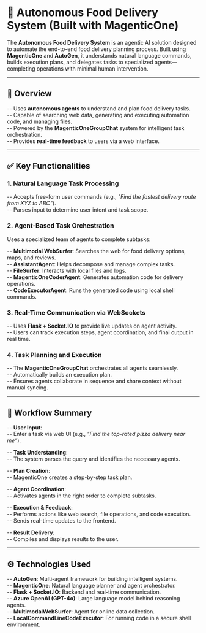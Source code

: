 # 🤖 Autonomous Food Delivery System (Built with MagenticOne)

The **Autonomous Food Delivery System** is an agentic AI solution designed to automate the end-to-end food delivery planning process. Built using **MagenticOne** and **AutoGen**, it understands natural language commands, builds execution plans, and delegates tasks to specialized agents—completing operations with minimal human intervention.

---

## 🧠 Overview

-- Uses **autonomous agents** to understand and plan food delivery tasks.  
-- Capable of searching web data, generating and executing automation code, and managing files.  
-- Powered by the **MagenticOneGroupChat** system for intelligent task orchestration.  
-- Provides **real-time feedback** to users via a web interface.

---

## ✅ Key Functionalities

### 1. Natural Language Task Processing

-- Accepts free-form user commands (e.g., _"Find the fastest delivery route from XYZ to ABC"_).  
-- Parses input to determine user intent and task scope.

### 2. Agent-Based Task Orchestration

Uses a specialized team of agents to complete subtasks:

-- **Multimodal WebSurfer**: Searches the web for food delivery options, maps, and reviews.  
-- **AssistantAgent**: Helps decompose and manage complex tasks.  
-- **FileSurfer**: Interacts with local files and logs.  
-- **MagenticOneCoderAgent**: Generates automation code for delivery operations.  
-- **CodeExecutorAgent**: Runs the generated code using local shell commands.

### 3. Real-Time Communication via WebSockets

-- Uses **Flask + Socket.IO** to provide live updates on agent activity.  
-- Users can track execution steps, agent coordination, and final output in real time.

### 4. Task Planning and Execution

-- The **MagenticOneGroupChat** orchestrates all agents seamlessly.  
-- Automatically builds an execution plan.  
-- Ensures agents collaborate in sequence and share context without manual syncing.

---

## 🔁 Workflow Summary

-- **User Input**:  
   -- Enter a task via web UI (e.g., _"Find the top-rated pizza delivery near me"_).

-- **Task Understanding**:  
   -- The system parses the query and identifies the necessary agents.

-- **Plan Creation**:  
   -- MagenticOne creates a step-by-step task plan.

-- **Agent Coordination**:  
   -- Activates agents in the right order to complete subtasks.

-- **Execution & Feedback**:  
   -- Performs actions like web search, file operations, and code execution.  
   -- Sends real-time updates to the frontend.

-- **Result Delivery**:  
   -- Compiles and displays results to the user.

---

## ⚙️ Technologies Used

-- **AutoGen**: Multi-agent framework for building intelligent systems.  
-- **MagenticOne**: Natural language planner and agent orchestrator.  
-- **Flask + Socket.IO**: Backend and real-time communication.  
-- **Azure OpenAI (GPT-4o)**: Large language model behind reasoning agents.  
-- **MultimodalWebSurfer**: Agent for online data collection.  
-- **LocalCommandLineCodeExecutor**: For running code in a secure shell environment.
